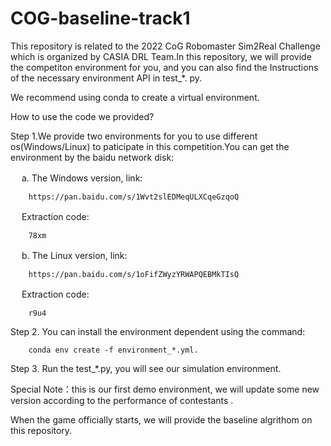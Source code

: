 # COG-baseline-track1
This repository is related to the 2022 CoG Robomaster Sim2Real Challenge which is organized by CASIA DRL Team.In this repository, we will provide the competiton environment for you, and you can also find the Instructions of the necessary environment API in test_*. py.            

We recommend using conda to create a virtual environment.  

How to use the code we provided?  

Step 1.We provide two environments for you to use different os(Windows/Linux) to paticipate in this competition.You can get the environment by the baidu network disk:  

　 a. The Windows version, link:  

        https://pan.baidu.com/s/1Wvt2slEDMeqULXCqeGzqoQ 
        
　 Extraction code:  

        78xm

　 b. The Linux version, link:  

        https://pan.baidu.com/s/1oFifZWyzYRWAPQEBMkTIsQ 
        
　 Extraction code:

        r9u4  
        
Step 2. You can install the environment dependent using the command:

        conda env create -f environment_*.yml.  

Step 3. Run the test_*.py, you will see our simulation environment.  
               
Special Note：this is our first demo environment, we will update some new version according to the performance of contestants .  
        
When the game officially starts, we will provide the baseline algrithom on this repository.
